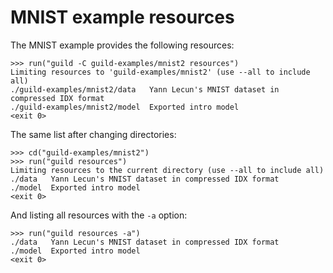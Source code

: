 # MNIST example resources

The MNIST example provides the following resources:

    >>> run("guild -C guild-examples/mnist2 resources")
    Limiting resources to 'guild-examples/mnist2' (use --all to include all)
    ./guild-examples/mnist2/data   Yann Lecun's MNIST dataset in compressed IDX format
    ./guild-examples/mnist2/model  Exported intro model
    <exit 0>

The same list after changing directories:

    >>> cd("guild-examples/mnist2")
    >>> run("guild resources")
    Limiting resources to the current directory (use --all to include all)
    ./data   Yann Lecun's MNIST dataset in compressed IDX format
    ./model  Exported intro model
    <exit 0>

And listing all resources with the `-a` option:

    >>> run("guild resources -a")
    ./data   Yann Lecun's MNIST dataset in compressed IDX format
    ./model  Exported intro model
    <exit 0>

